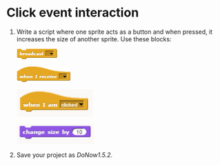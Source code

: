 # Click event interaction

1. Write a script where one sprite acts as a button and when pressed, it increases the size of another sprite. Use these blocks:

    ![Broadcast](images/broadcast.png)

    ![when I receive](images/when_i_receive.png)

    ![when I am](images/when_i_am.png)

    ![change size by](images/change_size_by.png)

2. Save your project as _DoNow1.5.2_.
